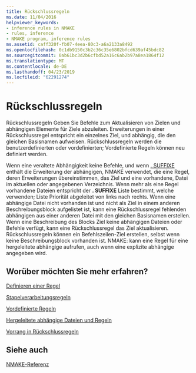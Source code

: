 ```yaml
---
title: Rückschlussregeln
ms.date: 11/04/2016
helpviewer_keywords:
- inference rules in NMAKE
- rules, inference
- NMAKE program, inference rules
ms.assetid: caff320f-fb07-4eea-80c3-a6a2133a8492
ms.openlocfilehash: 0c1db9150c3b2c36c35e6802bfcd639af45bdc82
ms.sourcegitcommit: 0ab61bc3d2b6cfbd52a16c6ab2b97a8ea1864f12
ms.translationtype: MT
ms.contentlocale: de-DE
ms.lasthandoff: 04/23/2019
ms.locfileid: "62291274"
---
```

# <a name="inference-rules"></a>Rückschlussregeln

Rückschlussregeln Geben Sie Befehle zum Aktualisieren von Zielen und abhängigen Elemente für Ziele abzuleiten. Erweiterungen in einer Rückschlussregel entspricht ein einzelnes Ziel, und abhängig, die den gleichen Basisnamen aufweisen. Rückschlussregeln werden die benutzerdefinierten oder vordefinierten; Vordefinierte Regeln können neu definiert werden.

Wenn eine veraltete Abhängigkeit keine Befehle, und wenn [. SUFFIXE](dot-directives.md) enthält die Erweiterung der abhängigen, NMAKE verwendet, die eine Regel, deren Erweiterungen übereinstimmen, das Ziel und eine vorhandene, Datei im aktuellen oder angegebenen Verzeichnis. Wenn mehr als eine Regel vorhandene Dateien entspricht der **. SUFFIXE** Liste bestimmt, welche verwenden; Liste Priorität abgeleitet von links nach rechts. Wenn eine abhängige Datei nicht vorhanden ist und nicht als Ziel in einem anderen Beschreibungsblock aufgelistet ist, kann eine Rückschlussregel fehlenden abhängigen aus einer anderen Datei mit den gleichen Basisnamen erstellen. Wenn eine Beschreibung des Blocks Ziel keine abhängigen Dateien oder Befehle verfügt, kann eine Rückschlussregel das Ziel aktualisieren. Rückschlussregeln können ein Befehlszeilen-Ziel erstellen, selbst wenn keine Beschreibungsblock vorhanden ist. NMAKE: kann eine Regel für eine hergeleitete abhängige aufrufen, auch wenn eine explizite abhängige angegeben wird.

## <a name="what-do-you-want-to-know-more-about"></a>Worüber möchten Sie mehr erfahren?

[Definieren einer Regel](defining-a-rule.md)

[Stapelverarbeitungsregeln](batch-mode-rules.md)

[Vordefinierte Regeln](predefined-rules.md)

[Hergeleitete abhängige Dateien und Regeln](inferred-dependents-and-rules.md)

[Vorrang in Rückschlussregeln](precedence-in-inference-rules.md)

## <a name="see-also"></a>Siehe auch

[NMAKE-Referenz](nmake-reference.md)